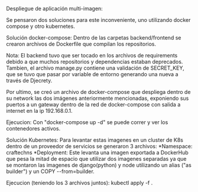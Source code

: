 Despliegue de aplicación multi-imagen:

Se pensaron dos soluciones para este inconveniente, uno utilizando docker compose y otro kubernetes.

Solución docker-compose: Dentro de las carpetas backend/frontend se crearon archivos de Dockerfile que compilan los repositorios.

Nota: El backend tuvo que ser tocado en los archivos de requirements debido a que muchos repositorios y dependencias estaban deprecados. Tambien, el archivo manage.py contiene una validación de SECRET_KEY, que se tuvo que pasar por variable de entorno generando una nueva a través de Djecrety.

Por ultimo, se creó un archivo de docker-compose que despliega dentro de su network las dos imágenes anteriormente mencionadas, exponiendo sus puertos a un gateway dentro de la red de docker-compose con salida a internet en la ip 192.168.0.1.

Ejecucion: Con "docker-compose up -d" se puede correr y ver los contenedores activos.


Solución Kubernetes: Para levantar estas imagenes en un cluster de K8s dentro de un proveedor de servicios se generaron 3 archivos:
*Namespace: craftechns
*Deployment: Este levanta una imagen exportada a DockerHub que pesa la mitad de espacio que utilizar dos imagenes separadas ya que se montaron las imagenes de django(python) y node utilizando un alias ("as builder") y un COPY --from=builder.

Ejecucion (teniendo los 3 archivos juntos): kubectl apply -f .
